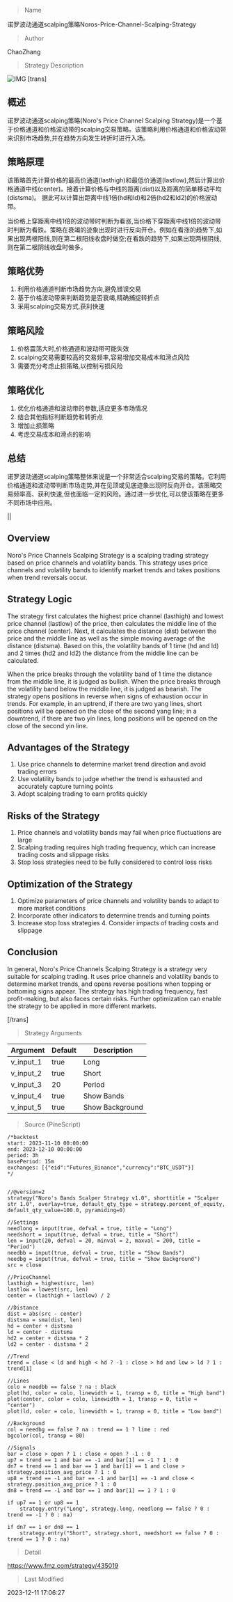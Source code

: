 
> Name

诺罗波动通道scalping策略Noros-Price-Channel-Scalping-Strategy

> Author

ChaoZhang

> Strategy Description

![IMG](https://www.fmz.com/upload/asset/104d580b14467d9ab07.png)
[trans]

## 概述

诺罗波动通道scalping策略(Noro's Price Channel Scalping Strategy)是一个基于价格通道和价格波动带的scalping交易策略。该策略利用价格通道和价格波动带来识别市场趋势,并在趋势方向发生转折时进行入场。

## 策略原理

该策略首先计算价格的最高价通道(lasthigh)和最低价通道(lastlow),然后计算出价格通道中线(center)。接着计算价格与中线的距离(dist)以及距离的简单移动平均(distsma)。 据此可以计算出距离中线1倍(hd和ld)和2倍(hd2和ld2)的价格波动带。

当价格上穿距离中线1倍的波动带时判断为看涨,当价格下穿距离中线1倍的波动带时判断为看跌。策略在衰竭的迹象出现时进行反向开仓。例如在看涨的趋势下,如果出现两根阳线,则在第二根阳线收盘时做空;在看跌的趋势下,如果出现两根阴线,则在第二根阴线收盘时做多。

## 策略优势

1. 利用价格通道判断市场趋势方向,避免错误交易
2. 基于价格波动带来判断趋势是否衰竭,精确捕捉转折点
3. 采用scalping交易方式,获利快速

## 策略风险

1. 价格震荡大时,价格通道和波动带可能失效
2. scalping交易需要较高的交易频率,容易增加交易成本和滑点风险
3. 需要充分考虑止损策略,以控制亏损风险

## 策略优化

1. 优化价格通道和波动带的参数,适应更多市场情况
2. 结合其他指标判断趋势和转折点
3. 增加止损策略
4. 考虑交易成本和滑点的影响

## 总结

诺罗波动通道scalping策略整体来说是一个非常适合scalping交易的策略。它利用价格通道和波动带判断市场走势,并在见顶或见底迹象出现时反向开仓。该策略交易频率高、获利快速,但也面临一定的风险。通过进一步优化,可以使该策略在更多不同市场中应用。

|| 

## Overview  

Noro's Price Channels Scalping Strategy is a scalping trading strategy based on price channels and volatility bands. This strategy uses price channels and volatility bands to identify market trends and takes positions when trend reversals occur.

## Strategy Logic

The strategy first calculates the highest price channel (lasthigh) and lowest price channel (lastlow) of the price, then calculates the middle line of the price channel (center). Next, it calculates the distance (dist) between the price and the middle line as well as the simple moving average of the distance (distsma). Based on this, the volatility bands of 1 time (hd and ld) and 2 times (hd2 and ld2) the distance from the middle line can be calculated.  

When the price breaks through the volatility band of 1 time the distance from the middle line, it is judged as bullish. When the price breaks through the volatility band below the middle line, it is judged as bearish. The strategy opens positions in reverse when signs of exhaustion occur in trends. For example, in an uptrend, if there are two yang lines, short positions will be opened on the close of the second yang line; in a downtrend, if there are two yin lines, long positions will be opened on the close of the second yin line.

## Advantages of the Strategy

1. Use price channels to determine market trend direction and avoid trading errors  
2. Use volatility bands to judge whether the trend is exhausted and accurately capture turning points
3. Adopt scalping trading to earn profits quickly

## Risks of the Strategy  

1. Price channels and volatility bands may fail when price fluctuations are large
2. Scalping trading requires high trading frequency, which can increase trading costs and slippage risks  
3. Stop loss strategies need to be fully considered to control loss risks

## Optimization of the Strategy

1. Optimize parameters of price channels and volatility bands to adapt to more market conditions  
2. Incorporate other indicators to determine trends and turning points  
3. Increase stop loss strategies  4. Consider impacts of trading costs and slippage

## Conclusion  

In general, Noro's Price Channels Scalping Strategy is a strategy very suitable for scalping trading. It uses price channels and volatility bands to determine market trends, and opens reverse positions when topping or bottoming signs appear. The strategy has high trading frequency, fast profit-making, but also faces certain risks. Further optimization can enable the strategy to be applied in more different markets.

[/trans]

> Strategy Arguments



|Argument|Default|Description|
|----|----|----|
|v_input_1|true|Long|
|v_input_2|true|Short|
|v_input_3|20|Period|
|v_input_4|true|Show Bands|
|v_input_5|true|Show Background|


> Source (PineScript)

``` pinescript
/*backtest
start: 2023-11-10 00:00:00
end: 2023-12-10 00:00:00
period: 3h
basePeriod: 15m
exchanges: [{"eid":"Futures_Binance","currency":"BTC_USDT"}]
*/


//@version=2
strategy("Noro's Bands Scalper Strategy v1.0", shorttitle = "Scalper str 1.0", overlay=true, default_qty_type = strategy.percent_of_equity, default_qty_value=100.0, pyramiding=0)

//Settings
needlong = input(true, defval = true, title = "Long")
needshort = input(true, defval = true, title = "Short")
len = input(20, defval = 20, minval = 2, maxval = 200, title = "Period")
needbb = input(true, defval = true, title = "Show Bands")
needbg = input(true, defval = true, title = "Show Background")
src = close

//PriceChannel
lasthigh = highest(src, len)
lastlow = lowest(src, len)
center = (lasthigh + lastlow) / 2

//Distance
dist = abs(src - center)
distsma = sma(dist, len)
hd = center + distsma
ld = center - distsma
hd2 = center + distsma * 2
ld2 = center - distsma * 2

//Trend
trend = close < ld and high < hd ? -1 : close > hd and low > ld ? 1 : trend[1]

//Lines
colo = needbb == false ? na : black
plot(hd, color = colo, linewidth = 1, transp = 0, title = "High band")
plot(center, color = colo, linewidth = 1, transp = 0, title = "center")
plot(ld, color = colo, linewidth = 1, transp = 0, title = "Low band")

//Background
col = needbg == false ? na : trend == 1 ? lime : red
bgcolor(col, transp = 80)

//Signals
bar = close > open ? 1 : close < open ? -1 : 0
up7 = trend == 1 and bar == -1 and bar[1] == -1 ? 1 : 0
dn7 = trend == 1 and bar == 1 and bar[1] == 1 and close > strategy.position_avg_price ? 1 : 0
up8 = trend == -1 and bar == -1 and bar[1] == -1 and close < strategy.position_avg_price ? 1 : 0
dn8 = trend == -1 and bar == 1 and bar[1] == 1 ? 1 : 0

if up7 == 1 or up8 == 1
    strategy.entry("Long", strategy.long, needlong == false ? 0 : trend == -1 ? 0 : na)

if dn7 == 1 or dn8 == 1
    strategy.entry("Short", strategy.short, needshort == false ? 0 : trend == 1 ? 0 : na)
```

> Detail

https://www.fmz.com/strategy/435019

> Last Modified

2023-12-11 17:06:27
